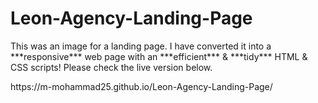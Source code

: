 # Leon-Agency-Landing-Page
<p>This was an image for a landing page. I have converted it into a ***responsive*** web page with an ***efficient*** & ***tidy*** HTML & CSS scripts!
Please check the live version below.</p>
https://m-mohammad25.github.io/Leon-Agency-Landing-Page/
